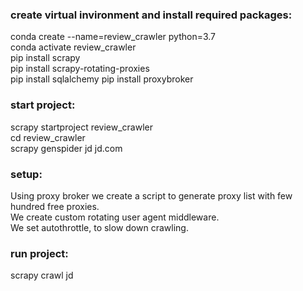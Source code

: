 ### create virtual invironment and install required packages:
 conda create --name=review_crawler python=3.7    
 conda activate review_crawler    
 pip install scrapy   
 pip install scrapy-rotating-proxies   
 pip install sqlalchemy
 pip install proxybroker   


### start project:
 scrapy startproject review_crawler  
 cd review_crawler  
 scrapy genspider jd jd.com  

### setup:
 Using proxy broker we create a script to generate proxy list with few hundred free proxies.  
 We create custom rotating user agent middleware.   
 We set autothrottle, to slow down crawling.  

### run project:
 scrapy crawl jd  
